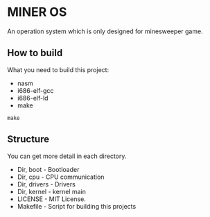 # MINER OS
An operation system which is only designed for minesweeper game.

## How to build
What you need to build this project:
- nasm
- i686-elf-gcc
- i686-elf-ld
- make

```
make
```

## Structure
You can get more detail in each directory.
- Dir, boot - Bootloader
- Dir, cpu - CPU communication
- Dir, drivers - Drivers
- Dir, kernel - kernel main
- LICENSE - MIT License.
- Makefile - Script for building this projects
